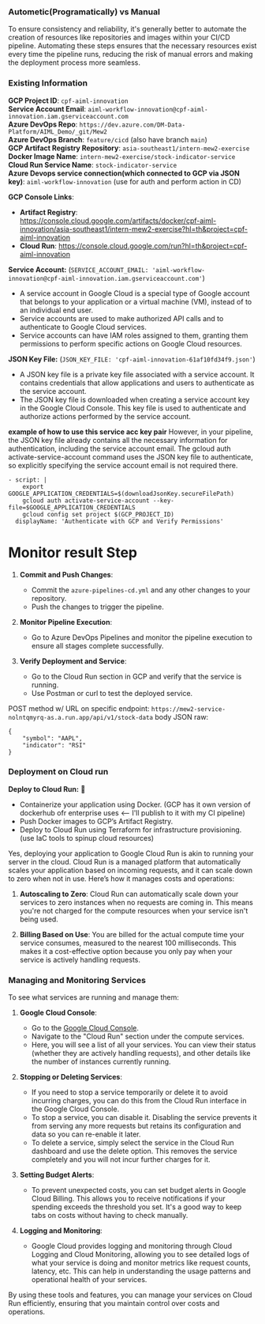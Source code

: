 ### Autometic(Programatically) vs Manual
To ensure consistency and reliability, it's generally better to automate the creation of resources like repositories and images within your CI/CD pipeline. Automating these steps ensures that the necessary resources exist every time the pipeline runs, reducing the risk of manual errors and making the deployment process more seamless.

### Existing Information
**GCP Project ID**: `cpf-aiml-innovation` <br />
**Service Account Email**: `aiml-workflow-innovation@cpf-aiml-innovation.iam.gserviceaccount.com` <br />
**Azure DevOps Repo**: `https://dev.azure.com/DM-Data-Platform/AIML_Demo/_git/Mew2` <br />
**Azure DevOps Branch**: `feature/cicd` (also have branch `main`) <br />
**GCP Artifact Registry Repository**: `asia-southeast1/intern-mew2-exercise` <br />
**Docker Image Name**: `intern-mew2-exercise/stock-indicator-service` <br />
**Cloud Run Service Name**: `stock-indicator-service` <br />
**Azure Devops service connection(which connected to GCP via JSON key)**: `aiml-workflow-innovation` (use for auth and perform action in CD)

**GCP Console Links**:
  - **Artifact Registry**: https://console.cloud.google.com/artifacts/docker/cpf-aiml-innovation/asia-southeast1/intern-mew2-exercise?hl=th&project=cpf-aiml-innovation
  - **Cloud Run**: https://console.cloud.google.com/run?hl=th&project=cpf-aiml-innovation

**Service Account:** (`SERVICE_ACCOUNT_EMAIL: 'aiml-workflow-innovation@cpf-aiml-innovation.iam.gserviceaccount.com'`)
- A service account in Google Cloud is a special type of Google account that belongs to your application or a virtual machine (VM), instead of to an individual end user.
- Service accounts are used to make authorized API calls and to authenticate to Google Cloud services.
- Service accounts can have IAM roles assigned to them, granting them permissions to perform specific actions on Google Cloud resources.

**JSON Key File:** (`JSON_KEY_FILE: 'cpf-aiml-innovation-61af10fd34f9.json'`)
- A JSON key file is a private key file associated with a service account. It contains credentials that allow applications and users to authenticate as the service account.
- The JSON key file is downloaded when creating a service account key in the Google Cloud Console. This key file is used to authenticate and authorize actions performed by the service account.

**example of how to use this service acc key pair**
However, in your pipeline, the JSON key file already contains all the necessary information for authentication, including the service account email. The gcloud auth activate-service-account command uses the JSON key file to authenticate, so explicitly specifying the service account email is not required there.
```
- script: |
    export GOOGLE_APPLICATION_CREDENTIALS=$(downloadJsonKey.secureFilePath)
    gcloud auth activate-service-account --key-file=$GOOGLE_APPLICATION_CREDENTIALS
    gcloud config set project $(GCP_PROJECT_ID)
  displayName: 'Authenticate with GCP and Verify Permissions'
```

# Monitor result Step

1. **Commit and Push Changes**:
    - Commit the `azure-pipelines-cd.yml` and any other changes to your repository.
    - Push the changes to trigger the pipeline.

2. **Monitor Pipeline Execution**:
    - Go to Azure DevOps Pipelines and monitor the pipeline execution to ensure all stages complete successfully.

3. **Verify Deployment and Service**:
    - Go to the Cloud Run section in GCP and verify that the service is running.
    - Use Postman or curl to test the deployed service.

POST method w/ URL on specific endpoint: `https://mew2-service-nolntqmyrq-as.a.run.app/api/v1/stock-data`
body JSON raw:
```
{
    "symbol": "AAPL",
    "indicator": "RSI"
}
```

### Deployment on Cloud run

**Deploy to Cloud Run:** 🚢
   - Containerize your application using Docker. (GCP has it own version of dockerhub ofr enterprise uses <-- I'll publish to it with my CI pipeline)
   - Push Docker images to GCP’s Artifact Registry.
   - Deploy to Cloud Run using Terraform for infrastructure provisioning. (use IaC tools to spinup cloud resources) 

Yes, deploying your application to Google Cloud Run is akin to running your server in the cloud. Cloud Run is a managed platform that automatically scales your application based on incoming requests, and it can scale down to zero when not in use. Here’s how it manages costs and operations:

1. **Autoscaling to Zero**: Cloud Run can automatically scale down your services to zero instances when no requests are coming in. This means you're not charged for the compute resources when your service isn't being used.

2. **Billing Based on Use**: You are billed for the actual compute time your service consumes, measured to the nearest 100 milliseconds. This makes it a cost-effective option because you only pay when your service is actively handling requests.

### Managing and Monitoring Services

To see what services are running and manage them:

1. **Google Cloud Console**:
   - Go to the [Google Cloud Console](https://console.cloud.google.com/).
   - Navigate to the "Cloud Run" section under the compute services.
   - Here, you will see a list of all your services. You can view their status (whether they are actively handling requests), and other details like the number of instances currently running.

2. **Stopping or Deleting Services**:
   - If you need to stop a service temporarily or delete it to avoid incurring charges, you can do this from the Cloud Run interface in the Google Cloud Console.
   - To stop a service, you can disable it. Disabling the service prevents it from serving any more requests but retains its configuration and data so you can re-enable it later.
   - To delete a service, simply select the service in the Cloud Run dashboard and use the delete option. This removes the service completely and you will not incur further charges for it.

3. **Setting Budget Alerts**:
   - To prevent unexpected costs, you can set budget alerts in Google Cloud Billing. This allows you to receive notifications if your spending exceeds the threshold you set. It's a good way to keep tabs on costs without having to check manually.

4. **Logging and Monitoring**:
   - Google Cloud provides logging and monitoring through Cloud Logging and Cloud Monitoring, allowing you to see detailed logs of what your service is doing and monitor metrics like request counts, latency, etc. This can help in understanding the usage patterns and operational health of your services.

By using these tools and features, you can manage your services on Cloud Run efficiently, ensuring that you maintain control over costs and operations.
